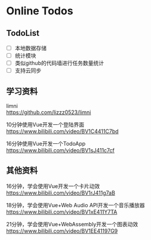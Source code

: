 # Online Todos

## TodoList

- [ ] 本地数据存储
- [ ] 统计模块
- [ ] 类似github的代码墙进行任务数量统计
- [ ] 支持云同步

## 学习资料

limni  
https://github.com/lizzz0523/limni

10分钟使用Vue开发一个登陆界面  
https://www.bilibili.com/video/BV1C4411C7bd

16分钟使用Vue开发一个TodoApp  
https://www.bilibili.com/video/BV1sJ411c7cf

## 其他资料

16分钟，学会使用Vue开发一个卡片动效  
https://www.bilibili.com/video/BV1rJ411g7aB

18分钟，学会使用Vue+Web Audio API开发一个音乐播放器  
https://www.bilibili.com/video/BV1xE411Y7TA

21分钟，学会使用Vue+WebAssembly开发一个图表动效  
https://www.bilibili.com/video/BV1EE41197G9
